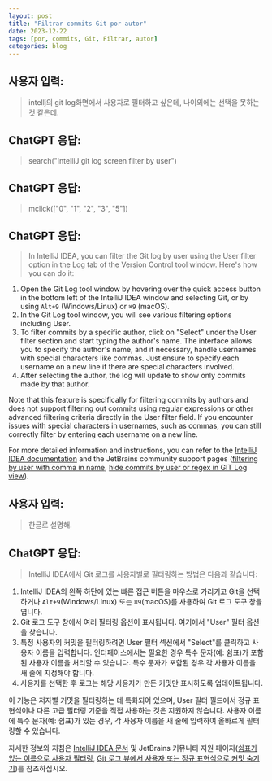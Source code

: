 ```yaml
---
layout: post
title: "Filtrar commits Git por autor"
date: 2023-12-22
tags: [por, commits, Git, Filtrar, autor]
categories: blog
---
```


## 사용자 입력:
> intellj의 git log화면에서 사용자로 필터하고 싶은데, 나이외에는 선택을 못하는 것 같은데.

## ChatGPT 응답:
> search("IntelliJ git log screen filter by user")

## ChatGPT 응답:
> mclick(["0", "1", "2", "3", "5"])

## ChatGPT 응답:
> In IntelliJ IDEA, you can filter the Git log by user using the User filter option in the Log tab of the Version Control tool window. Here's how you can do it:

1. Open the Git Log tool window by hovering over the quick access button in the bottom left of the IntelliJ IDEA window and selecting Git, or by using `Alt+9` (Windows/Linux) or `⌘9` (macOS).
2. In the Git Log tool window, you will see various filtering options including User. 
3. To filter commits by a specific author, click on "Select" under the User filter section and start typing the author's name. The interface allows you to specify the author's name, and if necessary, handle usernames with special characters like commas. Just ensure to specify each username on a new line if there are special characters involved.
4. After selecting the author, the log will update to show only commits made by that author.

Note that this feature is specifically for filtering commits by authors and does not support filtering out commits using regular expressions or other advanced filtering criteria directly in the User filter field. If you encounter issues with special characters in usernames, such as commas, you can still correctly filter by entering each username on a new line.

For more detailed information and instructions, you can refer to the [IntelliJ IDEA documentation](https://www.jetbrains.com/help/idea/log-tab.html) and the JetBrains community support pages ([filtering by user with comma in name](https://intellij-support.jetbrains.com/hc/en-us/community/posts/207721185-Version-control-log-tab-filtering-by-user-with-comma-in-name), [hide commits by user or regex in GIT Log view](https://intellij-support.jetbrains.com/hc/en-us/community/posts/360000642619-Hide-commits-by-user-or-regex-in-GIT-Log-view-)).

## 사용자 입력:
> 한글로 설명해.

## ChatGPT 응답:
> IntelliJ IDEA에서 Git 로그를 사용자별로 필터링하는 방법은 다음과 같습니다:

1. IntelliJ IDEA의 왼쪽 하단에 있는 빠른 접근 버튼을 마우스로 가리키고 Git을 선택하거나 `Alt+9`(Windows/Linux) 또는 `⌘9`(macOS)를 사용하여 Git 로그 도구 창을 엽니다.
2. Git 로그 도구 창에서 여러 필터링 옵션이 표시됩니다. 여기에서 "User" 필터 옵션을 찾습니다.
3. 특정 사용자의 커밋을 필터링하려면 User 필터 섹션에서 "Select"를 클릭하고 사용자 이름을 입력합니다. 인터페이스에서는 필요한 경우 특수 문자(예: 쉼표)가 포함된 사용자 이름을 처리할 수 있습니다. 특수 문자가 포함된 경우 각 사용자 이름을 새 줄에 지정해야 합니다.
4. 사용자를 선택한 후 로그는 해당 사용자가 만든 커밋만 표시하도록 업데이트됩니다.

이 기능은 저자별 커밋을 필터링하는 데 특화되어 있으며, User 필터 필드에서 정규 표현식이나 다른 고급 필터링 기준을 직접 사용하는 것은 지원하지 않습니다. 사용자 이름에 특수 문자(예: 쉼표)가 있는 경우, 각 사용자 이름을 새 줄에 입력하여 올바르게 필터링할 수 있습니다.

자세한 정보와 지침은 [IntelliJ IDEA 문서](https://www.jetbrains.com/help/idea/log-tab.html) 및 JetBrains 커뮤니티 지원 페이지([쉼표가 있는 이름으로 사용자 필터링](https://intellij-support.jetbrains.com/hc/en-us/community/posts/207721185-Version-control-log-tab-filtering-by-user-with-comma-in-name), [Git 로그 뷰에서 사용자 또는 정규 표현식으로 커밋 숨기기](https://intellij-support.jetbrains.com/hc/en-us/community/posts/360000642619-Hide-commits-by-user-or-regex-in-GIT-Log-view-))를 참조하십시오.

